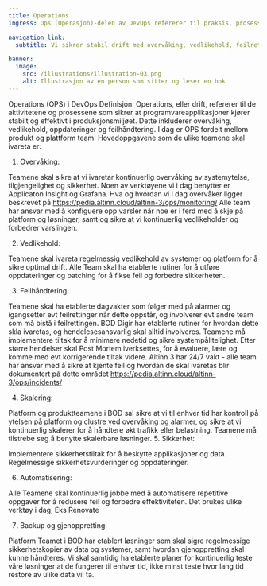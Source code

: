 ```yaml
---
title: Operations
ingress: Ops (Operasjon)-delen av DevOps refererer til praksis, prosesser og teknologier som er involvert i å håndtere og vedlikeholde IT-infrastruktur, systemer og applikasjoner i produksjon. Den fokuserer på å sikre at programvare kjører jevnt, pålitelig og sikkert i et aktivt miljø.

navigation_link:
  subtitle: Vi sikrer stabil drift med overvåking, vedlikehold, feilretting og sikkerhet.

banner:
  image:
    src: /illustrations/illustration-03.png
    alt: Illustrasjon av en person som sitter og leser en bok
---
```


Operations (OPS) i DevOps
Definisjon: Operations, eller drift, refererer til de aktivitetene og prosessene som sikrer at programvareapplikasjoner kjører stabilt og effektivt i produksjonsmiljøet. Dette inkluderer overvåking, vedlikehold, oppdateringer og feilhåndtering. I dag er OPS fordelt mellom produkt og plattform team. Hovedoppgavene som de ulike teamene skal ivareta er: 


1. Overvåking:

Teamene skal sikre at vi ivaretar kontinuerlig overvåking av systemytelse, tilgjengelighet og sikkerhet.
Noen av verktøyene vi i dag benytter er Applicaton Insight og Grafana. Hva og hvordan vi i dag overvåker ligger beskrevet på https://pedia.altinn.cloud/altinn-3/ops/monitoring/
Alle team har ansvar med å konfiguere opp varsler når noe er i ferd med å skje på platform og løsninger, samt og sikre at vi kontinuerlig vedlikeholder og forbedrer varslingen. 

2. Vedlikehold:

Teamene skal ivareta regelmessig vedlikehold av systemer og platform for å sikre optimal drift.
Alle Team skal ha etablerte rutiner for å utføre oppdateringer og patching for å fikse feil og forbedre sikkerheten.

3. Feilhåndtering:

Teamene skal ha etablerte dagvakter som følger med på alarmer og igangsetter evt feilrettinger når dette oppstår, og involverer evt andre team som må bistå i feilrettingen. 
BOD Digir har etablerte rutiner for hvordan dette skla ivaretas, og hendelesesansvarlig skal alltid involveres. 
Teamene må implementere tiltak for å minimere nedetid og sikre systempålitelighet. Etter større hendelser skal Post Mortem iverksettes, for å evaluere, lære og komme med evt korrigerende tiltak videre. 
Altinn 3 har 24/7 vakt - alle team har ansvar med å sikre at kjente feil og hvordan de skal ivaretas blir dokumentert på dette området https://pedia.altinn.cloud/altinn-3/ops/incidents/

4. Skalering:

Platform og produktteamene i BOD sal sikre at vi til enhver tid har kontroll på ytelsen på platform og clustre ved overvåking og alarmer, og sikre at vi kontinuerlig skalerer for å håndtere økt trafikk eller belastning.
Teamene må tilstrebe seg å benytte skalerbare løsninger.
5. Sikkerhet:

Implementere sikkerhetstiltak for å beskytte applikasjoner og data.
Regelmessige sikkerhetsvurderinger og oppdateringer.

6. Automatisering:

Alle Teamene skal kontinuerlig jobbe med å automatisere repetitive oppgaver for å redusere feil og forbedre effektiviteten.
Det brukes ulike verktøy i dag, Eks Renovate

7. Backup og gjenoppretting:

Platform Teamet i BOD har etablert løsninger som skal sigre regelmessige sikkerhetskopier av data og systemer, samt hvordan gjenoppretting skal kunne håndteres. 
Vi skal samtidig ha etablerte planer for kontinuerlig teste våre løsninger at de fungerer til enhver tid, ikke minst teste hvor lang tid restore av ulike data vil ta. 

